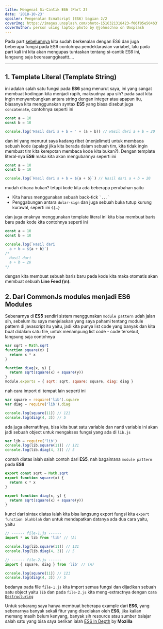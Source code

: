 ```yaml
---
title: Mengenal Si-Cantik ES6 (Part 2)
date: '2018-10-23'
spoiler: Pengenalan EcmaScript (ES6) bagian 2/2
coverImg: https://images.unsplash.com/photo-1516321318423-f06f85e504b3?ixlib=rb-1.2.1&ixid=eyJhcHBfaWQiOjEyMDd9&auto=format&fit=crop&w=750&q=80
coverAuthor: person using laptop photo by @johnschno on Unsplash
---
```


Pada part [sebelumnya](/blog/mengenal-si-cantik-es6-part-1) kita sudah berkenalan dengan ES6 dan juga beberapa fungsi pada ES6 contohnya pendeklarasian variabel, lalu pada part kali ini kita akan mengupas tuntaskan tentang si-cantik ES6 ini, langsung saja beeraaanggkaattt….

---

## 1. Template Literal (Template String)

ini adalah salah satu fungsi pada **ES6** yang menurut saya, ini yang sangat membuat kodingan kita menjadi rapih, maksudnya apa sih? pada saat kita ingin menyambungkan antara string dengan integer atau apapun itu, biasanya kita menggunakan syntax **ES5** yang biasa disebut juga `concatenate`, contohnya seperti ini

```jsx
const a = 10
const b = 10

console.log('Hasil dari a + b = ' + (a + b)) // Hasil dari a + b = 20
```

dan ini yang menurut saya kadang ribet (menjelimet) untuk membaca sebuah kode (apalagi jika kita berada dalam sebuah tim, kita tidak ingin membuat tim kita kerepotan membaca kode kita bukan?). Dengan template literal-nya **ES6** maka kita akan mengubahnya seperti ini

```jsx
const a = 10
const b = 10

console.log(`Hasil dari a + b = ${a + b}`) // Hasil dari a + b = 20
```

mudah dibaca bukan? tetapi kode kita ada beberapa perubahan yaitu

- Kita harus menggunakan sebuah back-tick `` `...` ``
- Penggabungan antara `dolar-sign` dan juga sebuah buka tutup kurung kurawal, seperti ini `${…}`

dan juga enaknya menggunakan template literal ini kita bisa membuat baris baru pada kode kita contohnya seperti ini

```jsx
const a = 10
const b = 10

console.log(`Hasil dari
  a + b = ${a + b}`)
/*
  Hasil dari
  a + b = 20
*/
```

dengan kita membuat sebuah baris baru pada kode kita maka otomatis akan membuat sebuah **Line Feed (\n)**.

## 2. Dari CommonJs modules menjadi ES6 Modules

Sebenarnya di **ES5** sendiri sistem menggunakan `module pattern` udah jalan sih, sebelum itu saya menjelaskan yang saya pahami tentang module pattern di javascript itu yaitu, jadi kita punya list code yang banyak dan kita buat didalam satu file, untuk menampung list code - code tersebut, langsung saja contohnya

```jsx
var sqrt = Math.sqrt
function square(x) {
  return x * x
}

function diag(x, y) {
  return sqrt(square(x) + square(y))
}
module.exports = { sqrt: sqrt, square: square, diag: diag }
```

nah cara import di tempat lain seperti ini

```jsx
var square = require('lib').square
var diag = require('lib').diag

console.log(square(11)) // 121
console.log(diag(4, 3)) // 5
```

ada juga alternatifnya, bisa kita buat satu variable dan nanti variable ini akan jadi sebuah object untuk mengakses fungsi yang ada di `lib.js`

```jsx
var lib = require('lib')
console.log(lib.square(11)) // 121
console.log(lib.diag(4, 3)) // 5
```

contoh diatas ialah salah contoh dari **ES5**, nah bagaimana `module pattern` pada **ES6**

```jsx
export const sqrt = Math.sqrt
export function square(x) {
  return x * x
}

export function diag(x, y) {
  return sqrt(square(x) + square(y))
}
```

kunci dari sintax diatas ialah kita bisa langsung export fungsi kita `export function blahblah` dan untuk mendapatkan datanya ada dua cara yaitu, yaitu

```jsx
// ------ file-1.js ------
import * as lib from 'lib' // (A)

console.log(lib.square(11)) // 121
console.log(lib.diag(4, 3)) // 5

// ------ file-2.js ------
import { square, diag } from 'lib' // (A)

console.log(square(11)) // 121
console.log(diag(4, 3)) // 5
```

bedanya pada file `file-1.js` kita import semua fungsi dan dijadikan sebuah satu object yaitu `lib` dan pada `file-2.js` kita meng-extractnya dengan cara [`Destructuring`](https://hacks.mozilla.org/2015/05/es6-in-depth-destructuring/)

Untuk sekarang saya hanya membuat beberapa example dari **ES6**, yang sebenarnya banyak sekali fitur yang disediakan oleh **ES6**, jika kalian memang masih belum kenyang, banyak sih resource atau sumber balajar salah satu yang bisa saya berikan ialah [ES6 In Depth](https://hacks.mozilla.org/category/es6-in-depth/) by **Mozilla**
